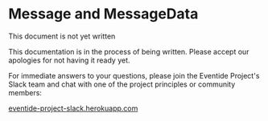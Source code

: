 # Message and MessageData

<div class="note custom-block">
  <p>
    This document is not yet written
  </p>
</div>

This documentation is in the process of being written. Please accept our apologies for not having it ready yet.

For immediate answers to your questions, please join the Eventide Project's Slack team and chat with one of the project principles or community members:

[eventide-project-slack.herokuapp.com](https://eventide-project-slack.herokuapp.com)

